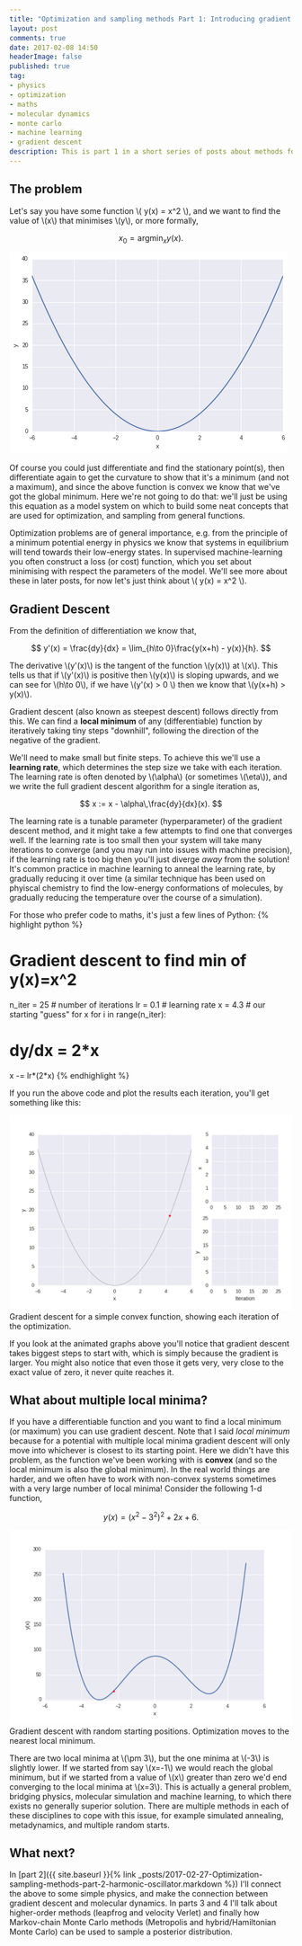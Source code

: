 ```yaml
---
title: "Optimization and sampling methods Part 1: Introducing gradient descent"
layout: post
comments: true
date: 2017-02-08 14:50
headerImage: false
published: true
tag:
- physics
- optimization
- maths
- molecular dynamics
- monte carlo
- machine learning
- gradient descent
description: This is part 1 in a short series of posts about methods for finding local minina, and on using molecular dynamics or Monte Carlo methods to sample from functions. Here I will introduce gradient descent, with a simple convex optimization example and then briefly discuss the non-convex case.
---
```


## The problem

Let's say you have some function \\( y(x) = x^2 \\), and we want to find the value of \\(x\\) that minimises \\(y\\), 
or more formally,

$$ x_0 = \text{argmin}_x y(x). $$

<div class="imgcap">
<img src="/assets/images/optimization/quadratic.png" >
</div>

Of course you could just differentiate and find the stationary point(s), then differentiate again to get the curvature to show that it's a minimum
(and not a maximum), and since the above function is convex we know that we've got the global minimum. 
Here we're not going to do that: we'll just be using this equation as a model system on which to build some neat concepts that are used for
optimization, and sampling from general functions.

Optimization problems are of general importance, e.g. from the principle of a minimum potential energy in physics we know that systems in equilibrium 
will tend towards their low-energy states. In supervised machine-learning you often construct a loss (or cost) function, which you set about minimising 
with respect the parameters of the model. We'll see more about these in later posts, for now let's just think about \\( y(x) =  x^2 \\).

## Gradient Descent

From the definition of differentiation we know that,

$$ y'(x) = \frac{dy}{dx} = \lim_{h\to 0}\frac{y(x+h) - y(x)}{h}. $$ 

The derivative \\(y'(x)\\) is the tangent of the function \\(y(x)\\) at \\(x\\). 
This tells us that if \\(y'(x)\\) is positive then \\(y(x)\\) is sloping upwards,
and we can see for \\(h\to 0\\), if we have \\(y'(x) > 0 \\) then we know that \\(y(x+h) > y(x)\\).

Gradient descent (also known as steepest descent) follows directly from this. 
We can find a **local minimum** of any (differentiable) function by iteratively
taking tiny steps "downhill", following the direction of the negative of the gradient.

We'll need to make small but finite steps. 
To achieve this we'll use a **learning rate**, which determines the step size we take with each iteration.
The learning rate is often denoted by \\(\alpha\\) (or sometimes \\(\eta\\)),
and we write the full gradient descent algorithm for a single iteration as,

$$ x := x - \alpha\,\frac{dy}{dx}(x). $$

The learning rate is a tunable parameter (hyperparameter) of the gradient descent method, and it might take a 
few attempts to find one that converges well. If the learning rate is too small then your system will take 
many iterations to converge (and you may run into issues with machine precision), if the learning rate is too
big then you'll just diverge *away* from the solution! It's common practice in machine learning to anneal the 
learning rate, by gradually reducing it over time (a similar technique has been used on phyiscal chemistry to 
find the low-energy conformations of molecules, by gradually reducing the temperature over the course of a
simulation).

For those who prefer code to maths, it's just a few lines of Python:
{% highlight python %}
# Gradient descent to find min of y(x)=x^2
n_iter = 25 # number of iterations
lr = 0.1 # learning rate
x = 4.3 # our starting "guess" for x
for i in range(n_iter):
   # dy/dx = 2*x
   x -= lr*(2*x)
{% endhighlight %} 

If you run the above code and plot the results each iteration, you'll get something like this:

<div class="imgcap">
<img src="/assets/images/optimization/gradient_descent.gif" >
Gradient descent for a simple convex function, showing each iteration of the optimization.
</div>

If you look at the animated graphs above you'll notice that gradient descent takes biggest steps to
start with, which is simply because the gradient is larger. You might also notice that even those it gets
very, very close to the exact value of zero, it never quite reaches it.

## What about multiple local minima?

If you have a differentiable function and you want to find a local minimum (or maximum) you can
use gradient descent. Note that I said *local minimum* because for a potential with multiple 
local minima gradient descent will only move into whichever is closest to its starting point.
Here we didn't have this problem, as the function we've been working with is **convex** 
(and so the local minimum is also the global minimum). In the real world things are harder, 
and we often have to work with non-convex systems sometimes with a very large number of local minima!
Consider the following 1-d function,

$$ y(x) = (x^2 - 3^2)^2 + 2x + 6. $$

<div class="imgcap">
<img src="/assets/images/optimization/gradient_descent_quartic.gif">
Gradient descent with random starting positions. Optimization moves to the nearest local minimum.
</div>

There are two local minima at \\(\pm 3\\), but the one minima at \\(-3\\) is slightly lower.
If we started from say \\(x=-1\\) we would reach the global minimum, but if we started from 
a value of \\(x\\) greater than zero we'd end converging to the local minima at \\(x=3\\). 
This is actually a general problem, bridging physics, molecular simulation and machine learning, to which
there exists no generally superior solution. There are multiple methods in each of these disciplines 
to cope with this issue, for example simulated annealing, metadynamics, and multiple random starts.


## What next?

In [part 2]({{ site.baseurl }}{% link _posts/2017-02-27-Optimization-sampling-methods-part-2-harmonic-oscillator.markdown %})
I'll connect the above to some simple physics, and make the connection between
gradient descent and molecular dynamics. In parts 3 and 4 I'll talk about higher-order methods 
(leapfrog and velocity Verlet) and finally how Markov-chain Monte Carlo methods 
(Metropolis and hybrid/Hamiltonian Monte Carlo) can be used to sample a posterior distribution.
